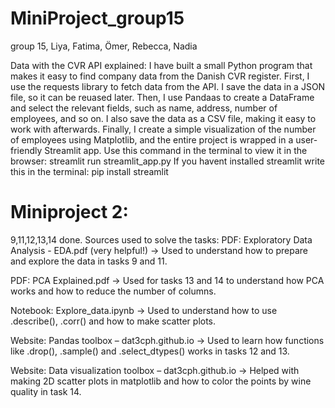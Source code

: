 # MiniProject_group15
group 15, Liya, Fatima, Ömer, Rebecca, Nadia

Data with the CVR API explained:
I have built a small Python program that makes it easy to find company data from the Danish CVR register. First, I use the requests library to fetch data from the API. I save the data in a JSON file, so it can be reuased later. Then, I use Pandaas to create a DataFrame and select the relevant fields, such as name, address, number of employees, and so on. I also save the data as a CSV file, making it easy to work with afterwards. Finally, I create a simple visualization of the number of employees using Matplotlib, and the entire project is wrapped in a user-friendly Streamlit app.
Use this command in the terminal to view it in the browser: streamlit run streamlit_app.py
If you havent installed streamlit write this in the terminal: pip install streamlit

# Miniproject 2:
9,11,12,13,14 done. 
Sources used to solve the tasks:
PDF: Exploratory Data Analysis - EDA.pdf (very helpful!)
→ Used to understand how to prepare and explore the data in tasks 9 and 11.

PDF: PCA Explained.pdf
→ Used for tasks 13 and 14 to understand how PCA works and how to reduce the number of columns.

Notebook: Explore_data.ipynb
→ Used to understand how to use .describe(), .corr() and how to make scatter plots.

Website: Pandas toolbox – dat3cph.github.io
→ Used to learn how functions like .drop(), .sample() and .select_dtypes() works in tasks 12 and 13.

Website: Data visualization toolbox – dat3cph.github.io
→ Helped with making 2D scatter plots in matplotlib and how to color the points by wine quality in task 14.


